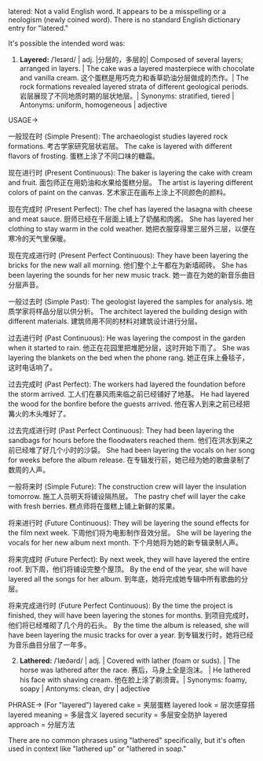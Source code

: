 latered:  Not a valid English word.  It appears to be a misspelling or a neologism (newly coined word).  There is no standard English dictionary entry for "latered."

It's possible the intended word was:

1. **Layered:** /ˈleɪərd/ | adj. |分层的，多层的| Composed of several layers; arranged in layers. | The cake was a layered masterpiece with chocolate and vanilla cream.  这个蛋糕是用巧克力和香草奶油分层做成的杰作。| The rock formations revealed layered strata of different geological periods. 岩层展现了不同地质时期的层状地层。|  Synonyms: stratified, tiered | Antonyms: uniform, homogeneous | adjective


USAGE->

一般现在时 (Simple Present):
The archaeologist studies layered rock formations. 考古学家研究层状岩层。
The cake is layered with different flavors of frosting. 蛋糕上涂了不同口味的糖霜。

现在进行时 (Present Continuous):
The baker is layering the cake with cream and fruit. 面包师正在用奶油和水果给蛋糕分层。
The artist is layering different colors of paint on the canvas. 艺术家正在画布上涂上不同颜色的颜料。

现在完成时 (Present Perfect):
The chef has layered the lasagna with cheese and meat sauce.  厨师已经在千层面上铺上了奶酪和肉酱。
She has layered her clothing to stay warm in the cold weather. 她把衣服穿得里三层外三层，以便在寒冷的天气里保暖。

现在完成进行时 (Present Perfect Continuous):
They have been layering the bricks for the new wall all morning. 他们整个上午都在为新墙砌砖。
She has been layering the sounds for her new music track. 她一直在为她的新音乐曲目分层声音。

一般过去时 (Simple Past):
The geologist layered the samples for analysis. 地质学家将样品分层以供分析。
The architect layered the building design with different materials. 建筑师用不同的材料对建筑设计进行分层。

过去进行时 (Past Continuous):
He was layering the compost in the garden when it started to rain. 他正在花园里把堆肥分层，这时开始下雨了。
She was layering the blankets on the bed when the phone rang. 她正在床上叠毯子，这时电话响了。

过去完成时 (Past Perfect):
The workers had layered the foundation before the storm arrived. 工人们在暴风雨来临之前已经铺好了地基。
He had layered the wood for the bonfire before the guests arrived. 他在客人到来之前已经把篝火的木头堆好了。

过去完成进行时 (Past Perfect Continuous):
They had been layering the sandbags for hours before the floodwaters reached them.  他们在洪水到来之前已经堆了好几个小时的沙袋。
She had been layering the vocals on her song for weeks before the album release.  在专辑发行前，她已经为她的歌曲录制了数周的人声。

一般将来时 (Simple Future):
The construction crew will layer the insulation tomorrow. 施工人员明天将铺设隔热层。
The pastry chef will layer the cake with fresh berries. 糕点师将在蛋糕上铺上新鲜的浆果。

将来进行时 (Future Continuous):
They will be layering the sound effects for the film next week. 下周他们将为电影制作音效分层。
She will be layering the vocals for her new album next month. 下个月她将为她的新专辑录制人声。


将来完成时 (Future Perfect):
By next week, they will have layered the entire roof. 到下周，他们将铺设完整个屋顶。
By the end of the year, she will have layered all the songs for her album. 到年底，她将完成她专辑中所有歌曲的分层。

将来完成进行时 (Future Perfect Continuous):
By the time the project is finished, they will have been layering the stones for months. 到项目完成时，他们将已经堆砌了几个月的石头。
By the time the album is released, she will have been layering the music tracks for over a year. 到专辑发行时，她将已经为音乐曲目分层了一年多。


2. **Lathered:** /ˈlæðərd/ | adj. | Covered with lather (foam or suds). |  The horse was lathered after the race. 赛后，马身上全是泡沫。 | He lathered his face with shaving cream. 他在脸上涂了剃须膏。| Synonyms: foamy, soapy | Antonyms: clean, dry | adjective


PHRASE-> (For "layered")
layered cake = 夹层蛋糕
layered look = 层次感穿搭
layered meaning = 多层含义
layered security = 多层安全防护
layered approach = 分层方法


There are no common phrases using "lathered" specifically, but it's often used in context like "lathered up" or "lathered in soap."
